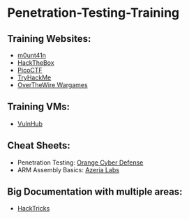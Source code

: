 # Penetration-Testing-Training

## Training Websites:

- [m0unt41n](https://library.m0unt41n.ch/)
- [HackTheBox](https://hackthebox.com/)
- [PicoCTF](https://play.picoctf.org/practice)
- [TryHackMe](https://tryhackme.com/)
- [OverTheWire Wargames](https://overthewire.org/wargames/)

## Training VMs:

- [VulnHub](https://www.vulnhub.com/)

## Cheat Sheets:

- Penetration Testing: [Orange Cyber Defense](https://orange-cyberdefense.github.io/ocd-mindmaps/img/pentest_ad_dark_2023_02.svg)
- ARM Assembly Basics: [Azeria Labs](https://azeria-labs.com/assembly-basics-cheatsheet/)

## Big Documentation with multiple areas:

- [HackTricks](https://book.hacktricks.xyz/)
